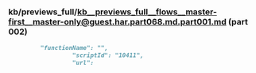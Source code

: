 ### kb/previews_full/kb__previews_full__flows__master-first__master-only@guest.har.part068.md.part001.md (part 002)

```md
         "functionName": "",
                  "scriptId": "10411",
                  "url": 
```

```
